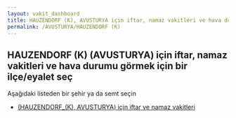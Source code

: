 ```yaml
---
layout: vakit_dashboard
title: HAUZENDORF (K), AVUSTURYA için iftar, namaz vakitleri ve hava durumu - ilçe/eyalet seç
permalink: /AVUSTURYA/HAUZENDORF (K)
---
```


## HAUZENDORF (K) (AVUSTURYA) için iftar, namaz vakitleri ve hava durumu  görmek için bir ilçe/eyalet seç

Aşağıdaki listeden bir şehir ya da semt seçin

* [ (HAUZENDORF_(K), AVUSTURYA) için iftar ve namaz vakitleri](/AVUSTURYA/HAUZENDORF_(K)/)

<script type="text/javascript">
  var GLOBAL_COUNTRY = 'AVUSTURYA';
  var GLOBAL_CITY = 'HAUZENDORF (K)';
  var GLOBAL_STATE = 'HAUZENDORF (K)';
</script>

